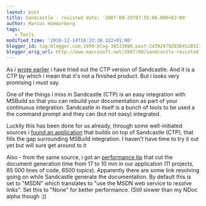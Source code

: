 ```yaml
---
layout: post
title: Sandcastle - revisted date: '2007-08-29T07:55:00.000+02:00'
author: Marcus Hammarberg
tags:
   - Tools
modified_time: '2010-12-14T16:22:38.322+01:00'
blogger_id: tag:blogger.com,1999:blog-36533086.post-2439247928364528321
blogger_orig_url: http://www.marcusoft.net/2007/08/sandcastle-revisted.html
---
```


As i
[wrote
earlier](http://marcushammarberg.blogspot.com/2007/08/ndoc-is-dead-long-live-sandcastle.html)
i have tried out the CTP version of Sandcastle. And it is a CTP by which
i mean that it's not a finished product. But i looks very promising i
must say.

One of the things i miss in Sandcastle (CTP) is an easy integration with
MSBuild so that you can rebuild your documentation as part of your
continuous integration. Sandcastle in itself is a bunch of tools to be
used a the command prompt and they can (but not easy) integrated.

Luckily this has been done for us already, through some well-initiated
sources i [found an application](http://www.codeplex.com/DocProject)
that builds on top of Sandcastle (CTP), that fills the gap surrounding
MSBuild integration. I haven't have time to try it out yet but will sure
get around to it

Also - from the same source, i got an [performance
tip](http://blogs.msdn.com/sandcastle/archive/2006/08/28/727901.aspx)
that cut the document generation time from 17 to 10 min in our
application (11 projects, 85 000 lines of code, 6500 topics). Apparently
there are some link resolving going on while Sandcastle generate the
documentation. By default this is set to "MSDN" which translates to "use
the MSDN web service to resolve links". Set this to "None" for better
performance.
(Still slower than my NDoc alpha though :))
